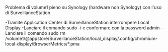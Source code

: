 Problema di volume1 pieno su Synology (hardware non Synology) con l'uso di SurveillanceStation

-Tramite Application Center di SurveillanceStation interrompere Local Display
-Lanciare il comando sudo -i e confermare con la password admin
-Lanciare il comando sudo rm /volume1/\@appstore/SurveillanceStation/local_display/.config/chromium-local-display/BrowserMetrics/*.pma
